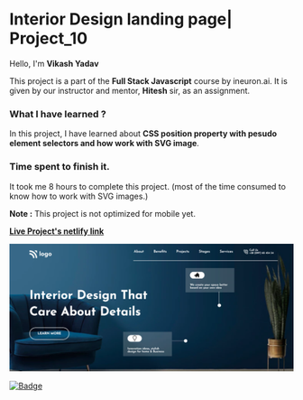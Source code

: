 # **Interior Design landing page| Project_10**

Hello, I'm **Vikash Yadav** 

This project is a part of the **Full Stack Javascript** course by ineuron.ai. It is given by our instructor and mentor, **Hitesh** sir,  as an assignment.


### **What I have learned ?**

In this project, I have learned about **CSS position property with pesudo element selectors and how work with SVG image**.

### **Time spent to finish it.**

It took me 8 hours to complete this project. (most of the time consumed to know how to work with SVG images.)

**Note :** This project is not optimized for mobile yet.


**[Live Project's netlify link](https://interior-design-landing-page-project-10.netlify.app/ "Project link")**



[![Project ScreenShot](./css%20project-10%20completed.png)](https://interior-design-landing-page-project-10.netlify.app/ "Project link")


[![Badge](https://img.shields.io/badge/Project__10-Interior%20Design%20landing%20page-yellow)](https://interior-design-landing-page-project-10.netlify.app/ "Project link")